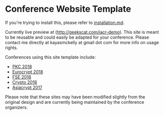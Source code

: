# Conference Website Template
If you're trying to install this, please refer to [installation.md](/installation.md).

Currently live preview at (http://geekscat.com/iacr-demo). This site is meant to be reusable and could easily be adapted for your conference. Please contact me directly at kayasmckelly at gmail dot com for more info on usage rights.

Conferences using this site template include:
- [PKC 2018](https://pkc.iacr.org/2018/)
- [Eurocrypt 2018](https://eurocrypt.iacr.org/2018)
- [FSE 2018](https://fse.iacr.org/2018/)
- [Crypto 2018](https://crypto.iacr.org/2018)
- [Asiacrypt 2017](https://asiacrypt.iacr.org/2017/)

Please note that these sites may have been modified slightly from the original design and are currently being maintained by the conference organizers.
